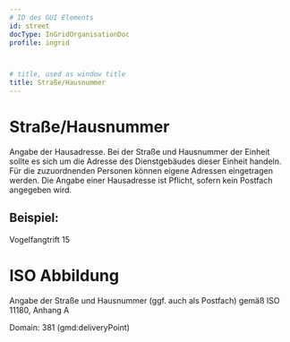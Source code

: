 ```yaml
---
# ID des GUI Elements
id: street
docType: InGridOrganisationDoc
profile: ingrid



# title, used as window title
title: Straße/Hausnummer
---
```


# Straße/Hausnummer

Angabe der Hausadresse. Bei der Straße und Hausnummer der Einheit sollte es sich um die Adresse des Dienstgebäudes dieser Einheit handeln. Für die zuzuordnenden Personen können eigene Adressen eingetragen werden. Die Angabe einer Hausadresse ist Pflicht, sofern kein Postfach angegeben wird.

## Beispiel:

Vogelfangtrift 15

# ISO Abbildung

Angabe der Straße und Hausnummer (ggf. auch als Postfach) gemäß ISO 11180, Anhang A

Domain: 381 (gmd:deliveryPoint)
